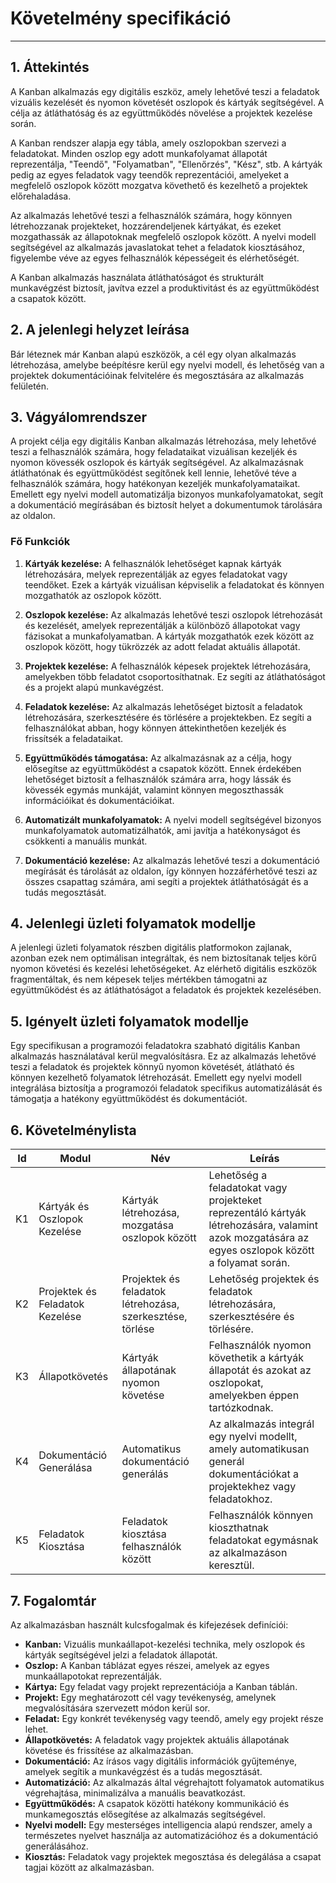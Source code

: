 # Követelmény specifikáció

---

## 1. Áttekintés

A Kanban alkalmazás egy digitális eszköz, amely lehetővé teszi a feladatok vizuális kezelését és nyomon követését oszlopok és kártyák segítségével. 
A célja az átláthatóság és az együttműködés növelése a projektek kezelése során.

A Kanban rendszer alapja egy tábla, amely oszlopokban szervezi a feladatokat. 
Minden oszlop egy adott munkafolyamat állapotát reprezentálja, "Teendő", "Folyamatban", "Ellenőrzés", "Kész", stb. 
A kártyák pedig az egyes feladatok vagy teendők reprezentációi, amelyeket a megfelelő oszlopok között mozgatva követhető és kezelhető a projektek előrehaladása.

Az alkalmazás lehetővé teszi a felhasználók számára, hogy könnyen létrehozzanak projekteket, hozzárendeljenek kártyákat, és ezeket mozgathassák az állapotoknak megfelelő oszlopok között. 
A nyelvi modell segítségével az alkalmazás javaslatokat tehet a feladatok kiosztásához, figyelembe véve az egyes felhasználók képességeit és elérhetőségét.

A Kanban alkalmazás használata átláthatóságot és strukturált munkavégzést biztosít, javítva ezzel a produktivitást és az együttműködést a csapatok között.

## 2. A jelenlegi helyzet leírása

Bár léteznek már Kanban alapú eszközök, a cél egy olyan alkalmazás létrehozása, amelybe beépítésre kerül egy nyelvi modell, és lehetőség van a projektek dokumentációinak felvitelére és megosztására az alkalmazás felületén.

## 3. Vágyálomrendszer

A projekt célja egy digitális Kanban alkalmazás létrehozása, mely lehetővé teszi a felhasználók számára, hogy feladataikat vizuálisan kezeljék és nyomon kövessék oszlopok és kártyák segítségével. Az alkalmazásnak átláthatónak és együttműködést segítőnek kell lennie, lehetővé téve a felhasználók számára, hogy hatékonyan kezeljék munkafolyamataikat. Emellett egy nyelvi modell automatizálja bizonyos munkafolyamatokat, segít a dokumentáció megírásában és biztosít helyet a dokumentumok tárolására az oldalon.

### Fő Funkciók

1. **Kártyák kezelése:** A felhasználók lehetőséget kapnak kártyák létrehozására, melyek reprezentálják az egyes feladatokat vagy teendőket. Ezek a kártyák vizuálisan képviselik a feladatokat és könnyen mozgathatók az oszlopok között.

2. **Oszlopok kezelése:** Az alkalmazás lehetővé teszi oszlopok létrehozását és kezelését, amelyek reprezentálják a különböző állapotokat vagy fázisokat a munkafolyamatban. A kártyák mozgathatók ezek között az oszlopok között, hogy tükrözzék az adott feladat aktuális állapotát.

3. **Projektek kezelése:** A felhasználók képesek projektek létrehozására, amelyekben több feladatot csoportosíthatnak. Ez segíti az átláthatóságot és a projekt alapú munkavégzést.

4. **Feladatok kezelése:** Az alkalmazás lehetőséget biztosít a feladatok létrehozására, szerkesztésére és törlésére a projektekben. Ez segíti a felhasználókat abban, hogy könnyen áttekinthetően kezeljék és frissítsék a feladataikat.

5. **Együttműködés támogatása:** Az alkalmazásnak az a célja, hogy elősegítse az együttműködést a csapatok között. Ennek érdekében lehetőséget biztosít a felhasználók számára arra, hogy lássák és kövessék egymás munkáját, valamint könnyen megoszthassák információikat és dokumentációikat.

6. **Automatizált munkafolyamatok:** A nyelvi modell segítségével bizonyos munkafolyamatok automatizálhatók, ami javítja a hatékonyságot és csökkenti a manuális munkát.

7. **Dokumentáció kezelése:** Az alkalmazás lehetővé teszi a dokumentáció megírását és tárolását az oldalon, így könnyen hozzáférhetővé teszi az összes csapattag számára, ami segíti a projektek átláthatóságát és a tudás megosztását.

## 4. Jelenlegi üzleti folyamatok modellje

A jelenlegi üzleti folyamatok részben digitális platformokon zajlanak, azonban ezek nem optimálisan integráltak, és nem biztosítanak teljes körű nyomon követési és kezelési lehetőségeket. Az elérhető digitális eszközök fragmentáltak, és nem képesek teljes mértékben támogatni az együttműködést és az átláthatóságot a feladatok és projektek kezelésében.

## 5. Igényelt üzleti folyamatok modellje

Egy specifikusan a programozói feladatokra szabható digitális Kanban alkalmazás használatával kerül megvalósításra. Ez az alkalmazás lehetővé teszi a feladatok és projektek könnyű nyomon követését, átlátható és könnyen kezelhető folyamatok létrehozását. Emellett egy nyelvi modell integrálása biztosítja a programozói feladatok specifikus automatizálását és támogatja a hatékony együttműködést és dokumentációt.

## 6. Követelménylista

| Id | Modul | Név | Leírás |
| :---: | --- | --- | --- |
| K1 | Kártyák és Oszlopok Kezelése | Kártyák létrehozása, mozgatása oszlopok között | Lehetőség a feladatokat vagy projekteket reprezentáló kártyák létrehozására, valamint azok mozgatására az egyes oszlopok között a folyamat során. |
| K2 | Projektek és Feladatok Kezelése | Projektek és feladatok létrehozása, szerkesztése, törlése | Lehetőség projektek és feladatok létrehozására, szerkesztésére és törlésére. |
| K3 | Állapotkövetés | Kártyák állapotának nyomon követése | Felhasználók nyomon követhetik a kártyák állapotát és azokat az oszlopokat, amelyekben éppen tartózkodnak. |
| K4 | Dokumentáció Generálása | Automatikus dokumentáció generálás | Az alkalmazás integrál egy nyelvi modellt, amely automatikusan generál dokumentációkat a projektekhez vagy feladatokhoz. |
| K5 | Feladatok Kiosztása | Feladatok kiosztása felhasználók között | Felhasználók könnyen kioszthatnak feladatokat egymásnak az alkalmazáson keresztül. |

## 7. Fogalomtár

Az alkalmazásban használt kulcsfogalmak és kifejezések definíciói:

- **Kanban:** Vizuális munkaállapot-kezelési technika, mely oszlopok és kártyák segítségével jelzi a feladatok állapotát.
- **Oszlop:** A Kanban táblázat egyes részei, amelyek az egyes munkaállapotokat reprezentálják.
- **Kártya:** Egy feladat vagy projekt reprezentációja a Kanban táblán.
- **Projekt:** Egy meghatározott cél vagy tevékenység, amelynek megvalósítására szervezett módon kerül sor.
- **Feladat:** Egy konkrét tevékenység vagy teendő, amely egy projekt része lehet.
- **Állapotkövetés:** A feladatok vagy projektek aktuális állapotának követése és frissítése az alkalmazásban.
- **Dokumentáció:** Az írásos vagy digitális információk gyűjteménye, amelyek segítik a munkavégzést és a tudás megosztását.
- **Automatizáció:** Az alkalmazás által végrehajtott folyamatok automatikus végrehajtása, minimalizálva a manuális beavatkozást.
- **Együttműködés:** A csapatok közötti hatékony kommunikáció és munkamegosztás elősegítése az alkalmazás segítségével.
- **Nyelvi modell:** Egy mesterséges intelligencia alapú rendszer, amely a természetes nyelvet használja az automatizációhoz és a dokumentáció generálásához.
- **Kiosztás:** Feladatok vagy projektek megosztása és delegálása a csapat tagjai között az alkalmazásban.
